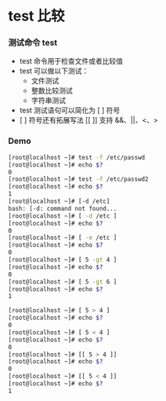 # test 比较

### 测试命令 test

* test 命令用于检查文件或者比较值
* test 可以做以下测试：
  * 文件测试
  * 整数比较测试
  * 字符串测试
* test 测试语句可以简化为 \[ ] 符号
* \[ ] 符号还有拓展写法 \[\[ ]] 支持 &&、||、<、>



### Demo

```bash
[root@localhost ~]# test -f /etc/passwd
[root@localhost ~]# echo $?
0
[root@localhost ~]# test -f /etc/passwd2
[root@localhost ~]# echo $?
1
[root@localhost ~]# [-d /etc]
bash: [-d: command not found...
[root@localhost ~]# [ -d /etc ]
[root@localhost ~]# echo $?
0
[root@localhost ~]# [ -e /etc ]
[root@localhost ~]# echo $?
0
[root@localhost ~]# [ 5 -gt 4 ]
[root@localhost ~]# echo $?
0
[root@localhost ~]# [ 5 -gt 6 ]
[root@localhost ~]# echo $?
1
```

```bash
[root@localhost ~]# [ 5 > 4 ]
[root@localhost ~]# echo $?
0
[root@localhost ~]# [ 5 < 4 ]
[root@localhost ~]# echo $?
0
[root@localhost ~]# [[ 5 > 4 ]]
[root@localhost ~]# echo $?
0
[root@localhost ~]# [[ 5 < 4 ]]
[root@localhost ~]# echo $?
1
```
